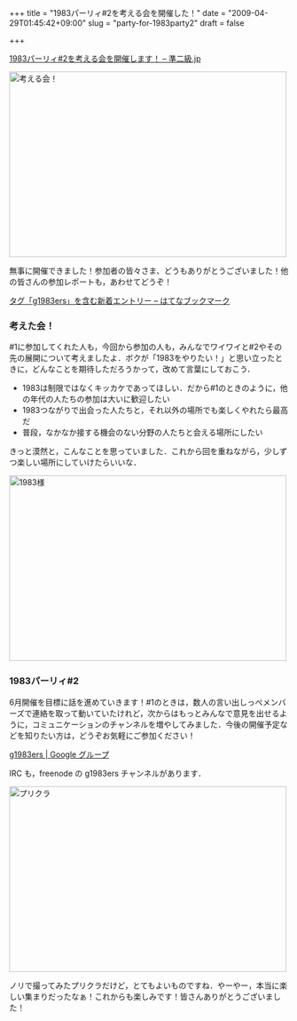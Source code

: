 +++
title = "1983パーリィ#2を考える会を開催した！"
date = "2009-04-29T01:45:42+09:00"
slug = "party-for-1983party2"
draft = false

+++

<p><a href="http://june29.jp/2009/04/12/think-about-1983party2/" title="1983パーリィ#2を考える会を開催します！ - 準二級.jp">1983パーリィ#2を考える会を開催します！ &#8211; 準二級.jp</a></p>
<p><a href="http://www.flickr.com/photos/june29/3475722538/" title="考える会！ by june29, on Flickr"><img src="http://farm4.static.flickr.com/3323/3475722538_af471c4e0d.jpg" width="500" height="334" alt="考える会！" /></a></p>
<p>無事に開催できました！参加者の皆々さま、どうもありがとうございました！他の皆さんの参加レポートも，あわせてどうぞ！</p>
<p><a href="http://b.hatena.ne.jp/t/g1983ers" title="タグ「g1983ers」を含む新着エントリー - はてなブックマーク">タグ「g1983ers」を含む新着エントリー &#8211; はてなブックマーク</a></p>
<h3>考えた会！</h3>
<p>#1に参加してくれた人も，今回から参加の人も，みんなでワイワイと#2やその先の展開について考えましたよ．ボクが「1983をやりたい！」と思い立ったときに，どんなことを期待しただろうかって，改めて言葉にしておこう．</p>
<ul>
<li>1983は制限ではなくキッカケであってほしい．だから#1のときのように，他の年代の人たちの参加は大いに歓迎したい</li>
<li>1983つながりで出会った人たちと，それ以外の場所でも楽しくやれたら最高だ</li>
<li>普段，なかなか接する機会のない分野の人たちと会える場所にしたい</li>
</ul>
<p>きっと漠然と，こんなことを思っていました．これから回を重ねながら，少しずつ楽しい場所にしていけたらいいな．</p>
<p><a href="http://www.flickr.com/photos/june29/3475720956/" title="1983様 by june29, on Flickr"><img src="http://farm4.static.flickr.com/3410/3475720956_366ce431ba.jpg" width="500" height="334" alt="1983様" /></a></p>
<h3>1983パーリィ#2</h3>
<p>6月開催を目標に話を進めていきます！#1のときは，数人の言い出しっぺメンバーズで連絡を取って動いていたけれど，次からはもっとみんなで意見を出せるように，コミュニケーションのチャンネルを増やしてみました．今後の開催予定などを知りたい方は，どうぞお気軽にご参加ください！</p>
<p><a href="http://groups.google.co.jp/group/g1983ers" title="g1983ers | Google グループ">g1983ers | Google グループ</a></p>
<p>IRC も，freenode の g1983ers チャンネルがあります．</p>
<p><a href="http://www.flickr.com/photos/june29/3475714170/" title="プリクラ by june29, on Flickr"><img src="http://farm4.static.flickr.com/3588/3475714170_83c267912d.jpg" width="500" height="334" alt="プリクラ" /></a></p>
<p>ノリで撮ってみたプリクラだけど，とてもよいものですね．やーやー，本当に楽しい集まりだったなぁ！これからも楽しみです！皆さんありがとうございました！</p>
